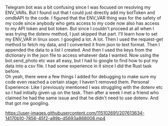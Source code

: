 Telegram bot was a bit confusing since I was focused on resolving my ENV_VARs. But I found out that I could just directly add my botToken and omdbAPI to the code. I figured that the ENV_VAR thing was for the safety of my code since anybody who gets access to my code now also has access to my API token and bot token. But since I couldn't proceed at all when I was trying the dotenv method, I just skipped that part. I'll learn how to set my ENV_VAR in linux soon. I googled a lot. A lot. 
Then I used the request-get method to fetch my data, and I converted it from json to text format.
Then I appended the data to a list I created. And then I used the keys from the dictionary in the json file to access whatever data I wanted. 
Now using the bot.send_photo etc was all easy, but I had to google to find how to put my data into a csv file. I had some experience in it since I did the Rust task before.  
Oh yeah, there were a few things I added for debugging to make sure my code even reached a certain stage; I haven't removed them. 
Personal Experience: Like I previously mentioned I was struggling with the dotenv etc so I had initially given up on the task. Then after a week I met a friend  who claimed he had the same issue and that he didn't need to use dotenv. And that got me googling. 


https://user-images.githubusercontent.com/115102691/207613634-14170b10-7856-45f2-a89b-d5693a868008.mp4

